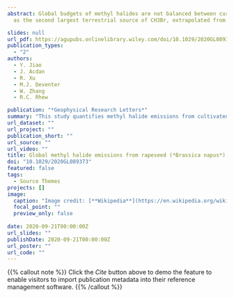 ```yaml
---
abstract: Global budgets of methyl halides are not balanced between currently identified sources and sinks. Among biological sources, rapeseed is regarded
  as the second largest terrestrial source of CH3Br, extrapolated from laboratory-based incubations and limited field measurements. This study analyzes   the CH3Br budget from rapeseed (Brassica napus “Empire”), using field-based life cycle measurements, yielding a globally scaled emission rate of 2.8 ± 0.7 Gg year−1. Though this verifies that rapeseed is a significant global source, it is just half of the previous estimation, even after accounting for the doubling of global annual rapeseed production since then. The ozone-depleting potential of rapeseed is further sustained through CH3Cl and CH3I emissions, which were measured for the first time and scaled to 5.3 ± 1.3 and 4.0 ± 0.8 Gg year−1 globally.

slides: null
url_pdf: https://agupubs.onlinelibrary.wiley.com/doi/10.1029/2020GL089373
publication_types:
  - "2"
authors:
  - Y. Jiao
  - J. Acdan
  - R. Xu
  - M.J. Deventer
  - W. Zhang
  - R.C. Rhew

publication: "*Geophysical Research Letters*"
summary: "This study quantifies methyl halide emissions from cultivated rapeseed (Brassica napus, cultivar: Empire), based on life cycle measurements and normalized to seed production. "
url_dataset: ""
url_project: ""
publication_short: ""
url_source: ""
url_video: ""
title: Global methyl halide emissions from rapeseed (*Brassica napus*) using life cycle measurements
doi: "10.1029/2020GL089373"
featured: false
tags:
  - Source Themes
projects: []
image:
  caption: "Image credit: [**Wikipedia**](https://en.wikipedia.org/wiki/Rapeseed#/media/File:Field_in_K%C3%A4rk%C3%B6l%C3%A4.jpg)"
  focal_point: ""
  preview_only: false  
  
date: 2020-09-21T00:00:00Z  
url_slides: ""
publishDate: 2020-09-21T00:00:00Z 
url_poster: ""
url_code: ""
---
```


{{% callout note %}}
Click the *Cite* button above to demo the feature to enable visitors to import publication metadata into their reference management software.
{{% /callout %}}
